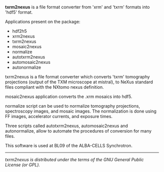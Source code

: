 
**txrm2nexus** is a file format converter from 'xrm' and 'txrm' formats into 
'hdf5' format.

Applications present on the package:
- hdf2h5
- xrm2nexus
- txrm2nexus
- mosaic2nexus
- normalize
- autotxrm2nexus
- automosaic2nexus
- autonormalize

txrm2nexus is a file format converter which converts 'txrm' tomography 
projections (output of the TXM microscope at mistral), to NeXus standard 
files compliant with the NXtomo nexus definition. 

mosaic2nexus application converts the .xrm mosaics into hdf5. 

normalize script can be used to normalize tomography projections, 
spectroscopy images, and mosaic images. The normalization is done using 
FF images, accelerator currents, and exposure times.

Three scripts called autotxrm2nexus, automosaic2nexus and autonormalize, allow
to automate the procedures of conversion for many files. 

This software is used at BL09 of the ALBA-CELLS Synchrotron.


-----

*txrm2nexus is distributed under the terms of the 
GNU General Public License (or GPL).*




